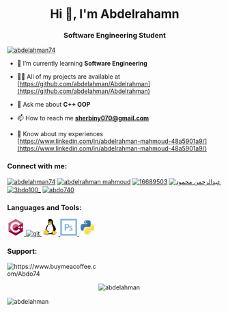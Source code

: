 <h1 align="center">Hi 👋, I'm Abdelrahamn</h1>
<h3 align="center">Software‏ Engineering Student</h3>

<p align="left"> <a href="https://twitter.com/abdelahman74" target="blank"><img src="https://img.shields.io/twitter/follow/abdelahman74?logo=twitter&style=for-the-badge" alt="abdelahman74" /></a> </p>

- 🌱 I’m currently learning **Software‏ Engineering**

- 👨‍💻 All of my projects are available at [https://github.com/abdelahman/Abdelrahman](https://github.com/abdelahman/Abdelrahman)

- 💬 Ask me about **C++ OOP**

- 📫 How to reach me **sherbiny070@gmail.com**

- 📄 Know about my experiences [https://www.linkedin.com/in/abdelrahman-mahmoud-48a5901a9/](https://www.linkedin.com/in/abdelrahman-mahmoud-48a5901a9/)

<h3 align="left">Connect with me:</h3>
<p align="left">
<a href="https://twitter.com/abdelahman74" target="blank"><img align="center" src="https://raw.githubusercontent.com/rahuldkjain/github-profile-readme-generator/master/src/images/icons/Social/twitter.svg" alt="abdelahman74" height="30" width="40" /></a>
<a href="https://linkedin.com/in/abdelrahman mahmoud" target="blank"><img align="center" src="https://raw.githubusercontent.com/rahuldkjain/github-profile-readme-generator/master/src/images/icons/Social/linked-in-alt.svg" alt="abdelrahman mahmoud" height="30" width="40" /></a>
<a href="https://stackoverflow.com/users/16689503" target="blank"><img align="center" src="https://raw.githubusercontent.com/rahuldkjain/github-profile-readme-generator/master/src/images/icons/Social/stack-overflow.svg" alt="16689503" height="30" width="40" /></a>
<a href="https://fb.com/عبدالرحمن محمود" target="blank"><img align="center" src="https://raw.githubusercontent.com/rahuldkjain/github-profile-readme-generator/master/src/images/icons/Social/facebook.svg" alt="عبدالرحمن محمود" height="30" width="40" /></a>
<a href="https://instagram.com/3bdo100_" target="blank"><img align="center" src="https://raw.githubusercontent.com/rahuldkjain/github-profile-readme-generator/master/src/images/icons/Social/instagram.svg" alt="3bdo100_" height="30" width="40" /></a>
<a href="https://www.hackerrank.com/abdo740" target="blank"><img align="center" src="https://raw.githubusercontent.com/rahuldkjain/github-profile-readme-generator/master/src/images/icons/Social/hackerrank.svg" alt="abdo740" height="30" width="40" /></a>
</p>

<h3 align="left">Languages and Tools:</h3>
<p align="left"> <a href="https://www.w3schools.com/cpp/" target="_blank" rel="noreferrer"> <img src="https://raw.githubusercontent.com/devicons/devicon/master/icons/cplusplus/cplusplus-original.svg" alt="cplusplus" width="40" height="40"/> </a> <a href="https://git-scm.com/" target="_blank" rel="noreferrer"> <img src="https://www.vectorlogo.zone/logos/git-scm/git-scm-icon.svg" alt="git" width="40" height="40"/> </a> <a href="https://www.linux.org/" target="_blank" rel="noreferrer"> <img src="https://raw.githubusercontent.com/devicons/devicon/master/icons/linux/linux-original.svg" alt="linux" width="40" height="40"/> </a> <a href="https://www.photoshop.com/en" target="_blank" rel="noreferrer"> <img src="https://raw.githubusercontent.com/devicons/devicon/master/icons/photoshop/photoshop-line.svg" alt="photoshop" width="40" height="40"/> </a> <a href="https://www.python.org" target="_blank" rel="noreferrer"> <img src="https://raw.githubusercontent.com/devicons/devicon/master/icons/python/python-original.svg" alt="python" width="40" height="40"/> </a> </p>

<h3 align="left">Support:</h3>
<p><a href="https://www.buymeacoffee.com/Abdo74"> <img align="left" src="https://cdn.buymeacoffee.com/buttons/v2/default-yellow.png" height="50" width="210" alt="https://www.buymeacoffee.com/Abdo74" /></a></p><br><br>

<p>&nbsp;<img align="center" src="https://github-readme-stats.vercel.app/api?username=abdelahman&show_icons=true&locale=en" alt="abdelahman" /></p>

<p><img align="center" src="https://github-readme-streak-stats.herokuapp.com/?user=abdelahman&" alt="abdelahman" /></p>
